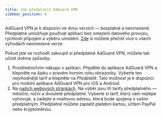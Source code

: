 ```yaml
---
title: Jak předplatit AdGuard VPN
sidebar_position: 6
---
```


AdGuard VPN je k dispozici ve dvou verzích — bezplatné a neomezené. Předplatné umožňuje používat aplikaci bez omezení datového provozu, rychlosti připojení a výběru umístění. [Zde](/general/free-vs-unlimited) si můžete přečíst více o všech výhodách neomezené verze.

Pokud jste se rozhodli zakoupit si předplatné AdGuard VPN, můžete tak učinit dvěma způsoby:

1. Prostřednictvím nákupu v aplikaci. Přejděte do aplikace AdGuard VPN a klepněte na šipku v pravém horním rohu obrazovky. Vyberte ten nejvhodnější tarif a klepněte na *Předplatit*. Tato možnost je k dispozici pro mobilní aplikace AdGuard VPN pro iOS a Android.
2. Na [našich webových stránkách](https://adguard-vpn.com/license.html). Na výběr jsou tři tarify předplatného — měsíční, roční a dvouleté předplatné. Vyberte si tarif, který vám nejlépe vyhovuje, a zadejte e-mailovou adresu, která bude spojena s vaším předplatným. Předplatné můžete zaplatit platební kartou, účtem PayPal nebo kryptoměnou.
